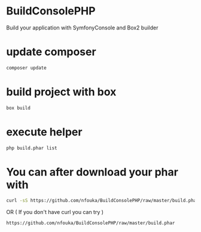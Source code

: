 # BuildConsolePHP
Build your application with SymfonyConsole and Box2 builder

# update composer 
```bash
composer update
```


# build project with box
```bash
box build
```

# execute helper 
```bash
php build.phar list 
```
# You can after download your phar with 
```bash
curl -sS https://github.com/nfouka/BuildConsolePHP/raw/master/build.phar -L -o build.phar
```
OR ( If you don't have curl you can try ) 
```bash
https://github.com/nfouka/BuildConsolePHP/raw/master/build.phar
```
